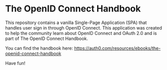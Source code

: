 # The OpenID Connect Handbook

This repository contains a vanilla Single-Page Application (SPA) that handles user sign in through OpenID Connect. This application was created to help the community learn about OpenID Connect and OAuth 2.0 and is part of The OpenID Connect Handbook.

You can find the handbook here: https://auth0.com/resources/ebooks/the-openid-connect-handbook

Have fun!
